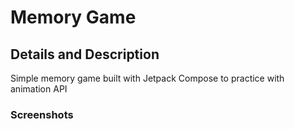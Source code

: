 # Memory Game
## Details and Description
Simple memory game built with Jetpack Compose to practice with animation API

### Screenshots